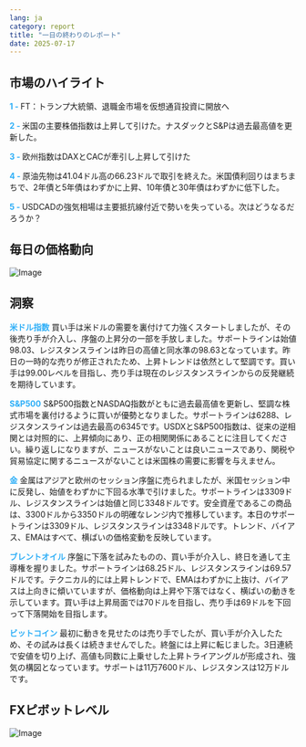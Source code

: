 ```yaml
---
lang: ja
category: report
title: "一日の終わりのレポート"
date: 2025-07-17
---
```



<h2>市場のハイライト</h2>
<strong style="color: #2caef7;">1 - </strong> FT：トランプ大統領、退職金市場を仮想通貨投資に開放へ

<strong style="color: #2caef7;">2 - </strong> 米国の主要株価指数は上昇して引けた。ナスダックとS&Pは過去最高値を更新した。

<strong style="color: #2caef7;">3 - </strong> 欧州指数はDAXとCACが牽引し上昇して引けた

<strong style="color: #2caef7;">4 - </strong> 原油先物は41.04ドル高の66.23ドルで取引を終えた。米国債利回りはまちまちで、2年債と5年債はわずかに上昇、10年債と30年債はわずかに低下した。

<strong style="color: #2caef7;">5 - </strong> USDCADの強気相場は主要抵抗線付近で勢いを失っている。次はどうなるだろうか？



<h2>毎日の価格動向</h2>
<img src="https://markleighedu.github.io/img/Jul-2025/17-Jul-2025/price.jpg" alt="Image"/>

<h2>洞察</h2>
<strong style="color: #2caef7;">米ドル指数</strong> 買い手は米ドルの需要を裏付けて力強くスタートしましたが、その後売り手が介入し、序盤の上昇分の一部を手放しました。サポートラインは始値98.03、レジスタンスラインは昨日の高値と同水準の98.63となっています。昨日の一時的な売りが修正されたため、上昇トレンドは依然として堅調です。買い手は99.00レベルを目指し、売り手は現在のレジスタンスラインからの反発継続を期待しています。

<strong style="color: #2caef7;">S&P500</strong> S&P500指数とNASDAQ指数がともに過去最高値を更新し、堅調な株式市場を裏付けるように買いが優勢となりました。サポートラインは6288、レジスタンスラインは過去最高の6345です。USDXとS&P500指数は、従来の逆相関とは対照的に、上昇傾向にあり、正の相関関係にあることに注目してください。繰り返しになりますが、ニュースがないことは良いニュースであり、関税や貿易協定に関するニュースがないことは米国株の需要に影響を与えません。

<strong style="color: #2caef7;">金</strong> 金属はアジアと欧州のセッション序盤に売られましたが、米国セッション中に反発し、始値をわずかに下回る水準で引けました。サポートラインは3309ドル、レジスタンスラインは始値と同じ3348ドルです。安全資産であるこの商品は、3300ドルから3350ドルの明確なレンジ内で推移しています。本日のサポートラインは3309ドル、レジスタンスラインは3348ドルです。トレンド、バイアス、EMAはすべて、横ばいの価格変動を反映しています。

<strong style="color: #2caef7;">ブレントオイル</strong> 序盤に下落を試みたものの、買い手が介入し、終日を通して主導権を握りました。サポートラインは68.25ドル、レジスタンスラインは69.57ドルです。テクニカル的には上昇トレンドで、EMAはわずかに上抜け、バイアスは上向きに傾いていますが、価格動向は上昇や下落ではなく、横ばいの動きを示しています。買い手は上昇局面では70ドルを目指し、売り手は69ドルを下回って下落開始を目指します。

<strong style="color: #2caef7;">ビットコイン</strong> 最初に動きを見せたのは売り手でしたが、買い手が介入したため、その試みは長くは続きませんでした。終盤には上昇に転じました。3日連続で安値を切り上げ、高値も同数に上乗せした上昇トライアングルが形成され、強気の構図となっています。サポートは11万7600ドル、レジスタンスは12万ドルです。



<h2>FXピボットレベル</h2>
<img src="https://markleighedu.github.io/img/Jul-2025/17-Jul-2025/pivot.jpg" alt="Image"/>